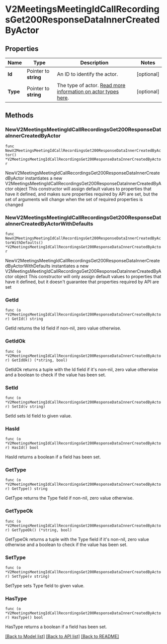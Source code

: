 # V2MeetingsMeetingIdCallRecordingsGet200ResponseDataInnerCreatedByActor

## Properties

Name | Type | Description | Notes
------------ | ------------- | ------------- | -------------
**Id** | Pointer to **string** | An ID to identify the actor. | [optional] 
**Type** | Pointer to **string** | The type of actor. [Read more information on actor types here](/docs/actors). | [optional] 

## Methods

### NewV2MeetingsMeetingIdCallRecordingsGet200ResponseDataInnerCreatedByActor

`func NewV2MeetingsMeetingIdCallRecordingsGet200ResponseDataInnerCreatedByActor() *V2MeetingsMeetingIdCallRecordingsGet200ResponseDataInnerCreatedByActor`

NewV2MeetingsMeetingIdCallRecordingsGet200ResponseDataInnerCreatedByActor instantiates a new V2MeetingsMeetingIdCallRecordingsGet200ResponseDataInnerCreatedByActor object
This constructor will assign default values to properties that have it defined,
and makes sure properties required by API are set, but the set of arguments
will change when the set of required properties is changed

### NewV2MeetingsMeetingIdCallRecordingsGet200ResponseDataInnerCreatedByActorWithDefaults

`func NewV2MeetingsMeetingIdCallRecordingsGet200ResponseDataInnerCreatedByActorWithDefaults() *V2MeetingsMeetingIdCallRecordingsGet200ResponseDataInnerCreatedByActor`

NewV2MeetingsMeetingIdCallRecordingsGet200ResponseDataInnerCreatedByActorWithDefaults instantiates a new V2MeetingsMeetingIdCallRecordingsGet200ResponseDataInnerCreatedByActor object
This constructor will only assign default values to properties that have it defined,
but it doesn't guarantee that properties required by API are set

### GetId

`func (o *V2MeetingsMeetingIdCallRecordingsGet200ResponseDataInnerCreatedByActor) GetId() string`

GetId returns the Id field if non-nil, zero value otherwise.

### GetIdOk

`func (o *V2MeetingsMeetingIdCallRecordingsGet200ResponseDataInnerCreatedByActor) GetIdOk() (*string, bool)`

GetIdOk returns a tuple with the Id field if it's non-nil, zero value otherwise
and a boolean to check if the value has been set.

### SetId

`func (o *V2MeetingsMeetingIdCallRecordingsGet200ResponseDataInnerCreatedByActor) SetId(v string)`

SetId sets Id field to given value.

### HasId

`func (o *V2MeetingsMeetingIdCallRecordingsGet200ResponseDataInnerCreatedByActor) HasId() bool`

HasId returns a boolean if a field has been set.

### GetType

`func (o *V2MeetingsMeetingIdCallRecordingsGet200ResponseDataInnerCreatedByActor) GetType() string`

GetType returns the Type field if non-nil, zero value otherwise.

### GetTypeOk

`func (o *V2MeetingsMeetingIdCallRecordingsGet200ResponseDataInnerCreatedByActor) GetTypeOk() (*string, bool)`

GetTypeOk returns a tuple with the Type field if it's non-nil, zero value otherwise
and a boolean to check if the value has been set.

### SetType

`func (o *V2MeetingsMeetingIdCallRecordingsGet200ResponseDataInnerCreatedByActor) SetType(v string)`

SetType sets Type field to given value.

### HasType

`func (o *V2MeetingsMeetingIdCallRecordingsGet200ResponseDataInnerCreatedByActor) HasType() bool`

HasType returns a boolean if a field has been set.


[[Back to Model list]](../README.md#documentation-for-models) [[Back to API list]](../README.md#documentation-for-api-endpoints) [[Back to README]](../README.md)


